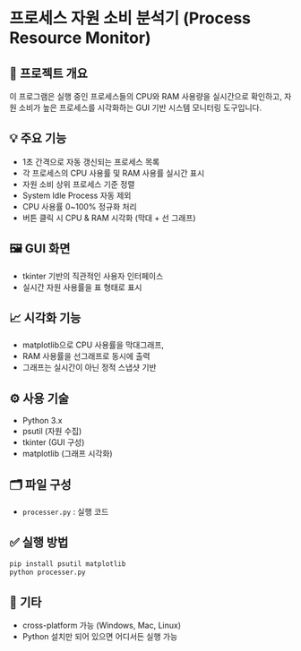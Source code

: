 # 프로세스 자원 소비 분석기 (Process Resource Monitor)

## 🧠 프로젝트 개요
이 프로그램은 실행 중인 프로세스들의 CPU와 RAM 사용량을 실시간으로 확인하고,
자원 소비가 높은 프로세스를 시각화하는 GUI 기반 시스템 모니터링 도구입니다.

## 💡 주요 기능
- 1초 간격으로 자동 갱신되는 프로세스 목록
- 각 프로세스의 CPU 사용률 및 RAM 사용률 실시간 표시
- 자원 소비 상위 프로세스 기준 정렬
- System Idle Process 자동 제외
- CPU 사용률 0~100% 정규화 처리
- 버튼 클릭 시 CPU & RAM 시각화 (막대 + 선 그래프)

## 🖼 GUI 화면
- tkinter 기반의 직관적인 사용자 인터페이스
- 실시간 자원 사용률을 표 형태로 표시

## 📈 시각화 기능
- matplotlib으로 CPU 사용률을 막대그래프,
- RAM 사용률을 선그래프로 동시에 출력
- 그래프는 실시간이 아닌 정적 스냅샷 기반

## ⚙ 사용 기술
- Python 3.x
- psutil (자원 수집)
- tkinter (GUI 구성)
- matplotlib (그래프 시각화)

## 🗂 파일 구성
- `processer.py` : 실행 코드

## ✅ 실행 방법
```bash
pip install psutil matplotlib
python processer.py
```

## 📌 기타
- cross-platform 가능 (Windows, Mac, Linux)
- Python 설치만 되어 있으면 어디서든 실행 가능

